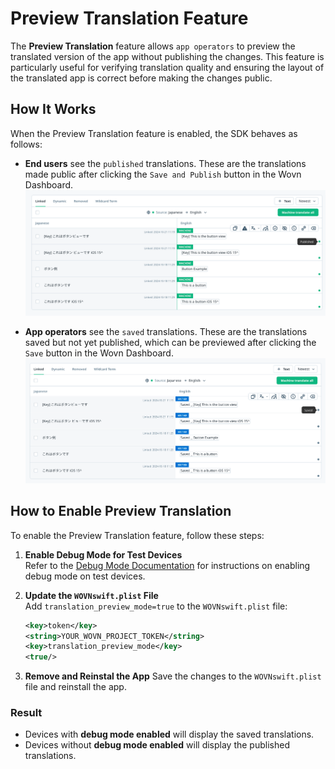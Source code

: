# Preview Translation Feature

The **Preview Translation** feature allows `app operators` to preview the translated version of the app without publishing the changes. This feature is particularly useful for verifying translation quality and ensuring the layout of the translated app is correct before making the changes public.

## How It Works

When the Preview Translation feature is enabled, the SDK behaves as follows:

- **End users** see the `published` translations. These are the translations made public after clicking the `Save and Publish` button in the Wovn Dashboard.  
  ![End users see the published translations](./assets/preview_translation_public_data.png)

- **App operators** see the `saved` translations. These are the translations saved but not yet published, which can be previewed after clicking the `Save` button in the Wovn Dashboard.  
  ![App operators see the saved translations](./assets/preview_translation_saved_data.png)

## How to Enable Preview Translation

To enable the Preview Translation feature, follow these steps:

1. **Enable Debug Mode for Test Devices**  
   Refer to the [Debug Mode Documentation](./debug_mode.md) for instructions on enabling debug mode on test devices.

2. **Update the `WOVNswift.plist` File**  
   Add `translation_preview_mode=true` to the `WOVNswift.plist` file:

   ```xml
   <key>token</key>
   <string>YOUR_WOVN_PROJECT_TOKEN</string>
   <key>translation_preview_mode</key>
   <true/>
   ```

3. **Remove and Reinstal the App**
   Save the changes to the `WOVNswift.plist` file and reinstall the app.

### Result

- Devices with **debug mode enabled** will display the saved translations.
- Devices without **debug mode enabled** will display the published translations.

